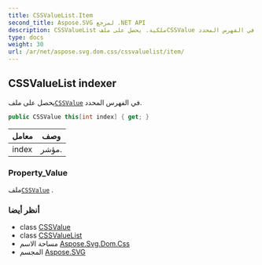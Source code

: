 ```yaml
---
title: CSSValueList.Item
second_title: Aspose.SVG لمرجع .NET API
description: CSSValueList ملكية. يحصل على ملفCSSValue في الفهرس المحدد.
type: docs
weight: 30
url: /ar/net/aspose.svg.dom.css/cssvaluelist/item/
---
```

## CSSValueList indexer

يحصل على ملف[`CSSValue`](../../cssvalue/) في الفهرس المحدد.

```csharp
public CSSValue this[int index] { get; }
```

| معامل | وصف |
| --- | --- |
| index | مؤشر. |

### Property_Value

ملف[`CSSValue`](../../cssvalue/) .

### أنظر أيضا

* class [CSSValue](../../cssvalue/)
* class [CSSValueList](../)
* مساحة الاسم [Aspose.Svg.Dom.Css](../../cssvaluelist/)
* المجسم [Aspose.SVG](../../../)


